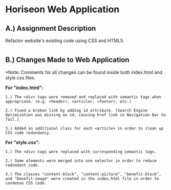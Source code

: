# Horiseon Web Application

## A.) Assignment Description
Refactor website's existing code using CSS and HTML5.
# 
## B.) Changes Made to Web Application
*Note: Comments for all changes can be found inside both index.html and style.css files.

**For "index.html":**

    1.) The <div> tags were removed and replaced with semantic tags when appropriate. (e.g. <header>, <article>, <footer>, etc.)

    2.) Fixed a broken link by adding id attribute. (Search Engine Optimization was missing an id, causing href link in Navigation Bar to fail.)

    3.) Added an additional class for each <article> in order to clean up CSS code redundancy.

**For "style.css":**

    1.) The <div> tags were replaced with corresponding semantic tags.

    2.) Some elements were merged into one selector in order to reduce redundant code. 

    3.) The classes "content-block", "content-picture", "benefit-block", and "benefit-image" were created in the index.html file in order to condense CSS code.